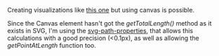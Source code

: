 Creating visualizations like [this one](http://bl.ocks.org/rveciana/8464690) but using canvas is possible.

Since the Canvas element hasn't got the *getTotalLength()* method as it exists in SVG, I'm using the [svg-path-properties](https://github.com/rveciana/svg-path-properties), that allows this calculations with a good precision (<0.1px), as well as allowing the *getPointAtLength* function too.
